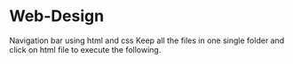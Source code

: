 # Web-Design
Navigation bar using html and css
Keep all the files in one single folder and click on html file to execute the following.
